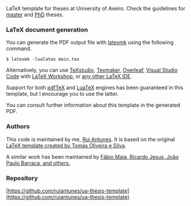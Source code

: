 LaTeX template for theses at University of Aveiro.
Check the guidelines for [master](https://www.ua.pt/en/sga/page/12786) and [PhD](https://www.ua.pt/en/sga/page/4630) theses.


### LaTeX document generation

You can generate the PDF output file with [latexmk](https://ctan.org/pkg/latexmk) using the following command.

```
$ latexmk -lualatex main.tex
```

Alternatively, you can use [TeXstudio](https://www.texstudio.org/), [Texmaker](https://www.xm1math.net/texmaker/), [Overleaf](https://www.overleaf.com/), [Visual Studio Code](https://code.visualstudio.com/) with [LaTeX Workshop](https://marketplace.visualstudio.com/items?itemName=James-Yu.latex-workshop), or [any other LaTeX IDE](https://tex.stackexchange.com/questions/339/latex-editors-ides).

Support for both [pdfTeX](https://en.wikipedia.org/wiki/PdfTeX) and [LuaTeX](https://en.wikipedia.org/wiki/LuaTeX) engines has been guaranteed in this template, but I encourage you to use the latter.

You can consult further information about this template in the generated PDF.


### Authors

This code is maintained by me, [Rui Antunes](https://github.com/ruiantunes).
It is based on the original [LaTeX template created by Tomás Oliveira e Silva](http://sweet.ua.pt/tos/TeX.html).

A similar work has been maintained by [Fábio Maia, Ricardo Jesus, João Paulo Barraca, and others.](https://github.com/detiuaveiro/ua-thesis-template)


### Repository

[https://github.com/ruiantunes/ua-thesis-template](https://github.com/ruiantunes/ua-thesis-template)
